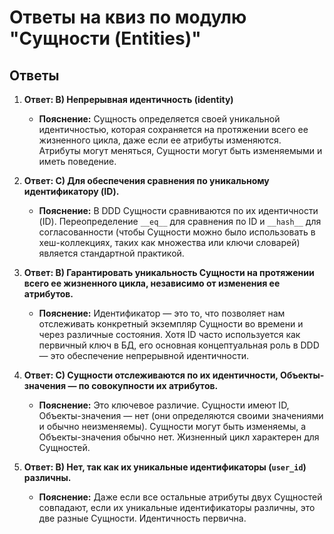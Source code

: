 # Ответы на квиз по модулю "Сущности (Entities)"

## Ответы

1.  **Ответ: B) Непрерывная идентичность (identity)**
    *   **Пояснение:** Сущность определяется своей уникальной идентичностью, которая сохраняется на протяжении всего ее жизненного цикла, даже если ее атрибуты изменяются. Атрибуты могут меняться, Сущности могут быть изменяемыми и иметь поведение.

2.  **Ответ: C) Для обеспечения сравнения по уникальному идентификатору (ID).**
    *   **Пояснение:** В DDD Сущности сравниваются по их идентичности (ID). Переопределение `__eq__` для сравнения по ID и `__hash__` для согласованности (чтобы Сущности можно было использовать в хеш-коллекциях, таких как множества или ключи словарей) является стандартной практикой.

3.  **Ответ: B) Гарантировать уникальность Сущности на протяжении всего ее жизненного цикла, независимо от изменения ее атрибутов.**
    *   **Пояснение:** Идентификатор — это то, что позволяет нам отслеживать конкретный экземпляр Сущности во времени и через различные состояния. Хотя ID часто используется как первичный ключ в БД, его основная концептуальная роль в DDD — это обеспечение непрерывной идентичности.

4.  **Ответ: C) Сущности отслеживаются по их идентичности, Объекты-значения — по совокупности их атрибутов.**
    *   **Пояснение:** Это ключевое различие. Сущности имеют ID, Объекты-значения — нет (они определяются своими значениями и обычно неизменяемы). Сущности могут быть изменяемы, а Объекты-значения обычно нет. Жизненный цикл характерен для Сущностей.

5.  **Ответ: B) Нет, так как их уникальные идентификаторы (`user_id`) различны.**
    *   **Пояснение:** Даже если все остальные атрибуты двух Сущностей совпадают, если их уникальные идентификаторы различны, это две разные Сущности. Идентичность первична.

